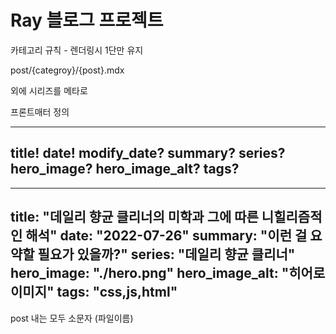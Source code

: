 # Ray 블로그 프로젝트

카테고리 규칙 - 렌더링시 1단만 유지

post/{categroy}/{post}.mdx

외에 시리즈를 메타로

프론트매터 정의

---
title!
date!
modify_date?
summary?
series?
hero_image?
hero_image_alt?
tags?
---

---
title: "데일리 향균 클리너의 미학과 그에 따른 니힐리즘적인 해석"
date: "2022-07-26"
summary: "이런 걸 요약할 필요가 있을까?"
series: "데일리 향균 클리너"
hero_image: "./hero.png"
hero_image_alt: "히어로 이미지"
tags: "css,js,html"
---

post 내는 모두 소문자 (파일이름)